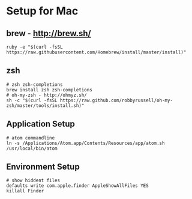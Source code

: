 # Setup for Mac

## brew - http://brew.sh/
```shell
ruby -e "$(curl -fsSL https://raw.githubusercontent.com/Homebrew/install/master/install)"
```

## zsh
```shell
# zsh zsh-completions
brew install zsh zsh-completions
# oh-my-zsh - http://ohmyz.sh/
sh -c "$(curl -fsSL https://raw.github.com/robbyrussell/oh-my-zsh/master/tools/install.sh)"

```

## Application Setup
```shell
# atom commandline
ln -s /Applications/Atom.app/Contents/Resources/app/atom.sh /usr/local/bin/atom
```

## Environment Setup
```shell
# show hiddent files
defaults write com.apple.finder AppleShowAllFiles YES
killall Finder


```
